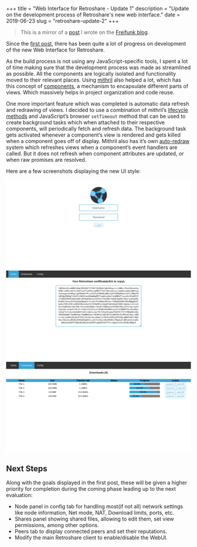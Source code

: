 +++
title = "Web Interface for Retroshare - Update 1"
description = "Update on the development process of Retroshare's new web interface."
date = 2019-06-23
slug = "retroshare-update-2"
+++

> This is a mirror of a [post](https://blog.freifunk.net/2019/06/23/web-interface-for-retroshare-update-1/) I wrote on the [Freifunk blog](https://blog.freifunk.net).

Since the [first post](https://blog.freifunk.net/2019/05/23/a-new-web-interface-for-retroshare/), there has been quite a lot of progress on development of the new Web Interface for Retroshare.

As the build process is not using any JavaScript-specific tools, I spent a lot of time making sure that the development process was made as streamlined as possible.
All the components are logically isolated and functionality moved to their relevant places.
Using [mithril](https://mithril.js.org/) also helped a lot, which has this concept of [components](https://mithril.js.org/components.html), a mechanism to encapsulate different parts of views.
Which massively helps in project organization and code reuse.

One more important feature which was completed is automatic data refresh and redrawing of views.
I decided to use a combination of mithril’s [lifecycle methods](https://mithril.js.org/lifecycle-methods.html) and JavaScript’s browser `setTimeout` method that can be used to create background tasks which when attached to their respective components, will periodically fetch and refresh data.
The background task gets activated whenever a component’s view is rendered and gets killed when a component goes off of display.
Mithril also has it’s own [auto-redraw](https://mithril.js.org/autoredraw.html) system which refreshes views when a component’s event handlers are called.
But it does not refresh when component attributes are updated, or when raw promises are resolved.

Here are a few screenshots displaying the new UI style:

![Login page](rs-login.png)
![Home page](rs-home.png)
![Downloads page](rs-dloads.png)


## Next Steps

Along with the goals displayed in the first post, these will be given a higher priority for completion during the coming phase leading up to the next evaluation:

- Node panel in config tab for handling most(if not all) network settings like node information, Net mode, NAT, Download limits, ports, etc.
- Shares panel showing shared files, allowing to edit them, set view permissions, among other options.
- Peers tab to display connected peers and set their reputations.
- Modify the main Retroshare client to enable/disable the WebUI.
